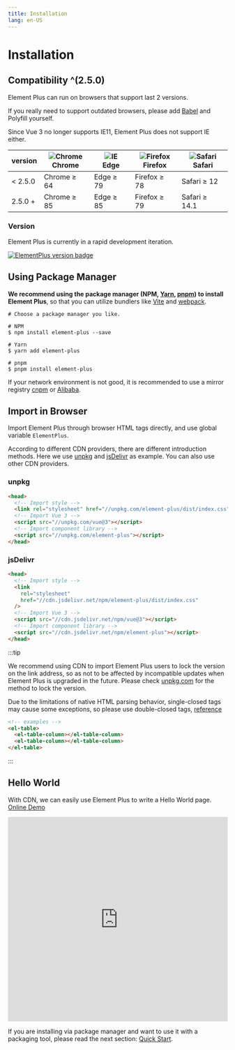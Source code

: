 ```yaml
---
title: Installation
lang: en-US
---
```


# Installation

## Compatibility ^(2.5.0)

Element Plus can run on browsers that support last 2 versions.

If you really need to support outdated browsers, please add [Babel](https://babeljs.io/) and Polyfill yourself.

Since Vue 3 no longer supports IE11, Element Plus does not support IE either.

| version | ![Chrome](https://cdn.jsdelivr.net/npm/@browser-logos/chrome/chrome_32x32.png) <br> Chrome | ![IE](https://cdn.jsdelivr.net/npm/@browser-logos/edge/edge_32x32.png) <br> Edge | ![Firefox](https://cdn.jsdelivr.net/npm/@browser-logos/firefox/firefox_32x32.png) <br> Firefox | ![Safari](https://cdn.jsdelivr.net/npm/@browser-logos/safari/safari_32x32.png) <br> Safari |
| ------- | ------------------------------------------------------------------------------------------ | -------------------------------------------------------------------------------- | ---------------------------------------------------------------------------------------------- | ------------------------------------------------------------------------------------------ |
| < 2.5.0 | Chrome ≥ 64                                                                                | Edge ≥ 79                                                                        | Firefox ≥ 78                                                                                   | Safari ≥ 12                                                                                |
| 2.5.0 + | Chrome ≥ 85                                                                                | Edge ≥ 85                                                                        | Firefox ≥ 79                                                                                   | Safari ≥ 14.1                                                                              |

### Version

Element Plus is currently in a rapid development iteration.

[![ElementPlus version badge](https://img.shields.io/npm/v/element-plus.svg?style=flat-square)](https://www.npmjs.org/package/element-plus)

## Using Package Manager

**We recommend using the package manager (NPM, [Yarn](https://classic.yarnpkg.com/lang/en/), [pnpm](https://pnpm.io/)) to install Element Plus**,
so that you can utilize bundlers like [Vite](https://vitejs.dev) and
[webpack](https://webpack.js.org/).

```shell
# Choose a package manager you like.

# NPM
$ npm install element-plus --save

# Yarn
$ yarn add element-plus

# pnpm
$ pnpm install element-plus
```

If your network environment is not good, it is recommended to use a mirror registry [cnpm](https://github.com/cnpm/cnpm) or [Alibaba](https://registry.npmmirror.com/).

## Import in Browser

Import Element Plus through browser HTML tags directly, and use global variable `ElementPlus`.

According to different CDN providers, there are different introduction methods.
Here we use [unpkg](https://unpkg.com) and [jsDelivr](https://jsdelivr.com) as example.
You can also use other CDN providers.

### unpkg

```html
<head>
  <!-- Import style -->
  <link rel="stylesheet" href="//unpkg.com/element-plus/dist/index.css" />
  <!-- Import Vue 3 -->
  <script src="//unpkg.com/vue@3"></script>
  <!-- Import component library -->
  <script src="//unpkg.com/element-plus"></script>
</head>
```

### jsDelivr

```html
<head>
  <!-- Import style -->
  <link
    rel="stylesheet"
    href="//cdn.jsdelivr.net/npm/element-plus/dist/index.css"
  />
  <!-- Import Vue 3 -->
  <script src="//cdn.jsdelivr.net/npm/vue@3"></script>
  <!-- Import component library -->
  <script src="//cdn.jsdelivr.net/npm/element-plus"></script>
</head>
```

:::tip

We recommend using CDN to import Element Plus users to lock the version
on the link address, so as not to be affected by incompatible updates when Element Plus
is upgraded in the future. Please check [unpkg.com](https://unpkg.com) for
the method to lock the version.

Due to the limitations of native HTML parsing behavior, single-closed tags may cause some exceptions, so please use double-closed tags, [reference](https://vuejs.org/guide/essentials/component-basics.html#in-dom-template-parsing-caveats)

```html
<!-- examples -->
<el-table>
  <el-table-column></el-table-column>
  <el-table-column></el-table-column>
</el-table>
```

:::

## Hello World

With CDN, we can easily use Element Plus to
write a Hello World page. [Online Demo](https://codepen.io/iamkun/pen/YzWMaVr)

<iframe height="469" style="width: 100%;" scrolling="no" title="YzWMaVr" src="https://codepen.io/iamkun/embed/YzWMaVr?height=469&theme-id=light&default-tab=html,result" frameborder="no" loading="lazy" allowtransparency="true" allowfullscreen="true">
  See the Pen <a href='https://codepen.io/iamkun/pen/YzWMaVr'>YzWMaVr</a> by iamkun
  (<a href='https://codepen.io/iamkun'>@iamkun</a>) on <a href='https://codepen.io'>CodePen</a>.
</iframe>

If you are installing via package manager and want to use it with
a packaging tool, please read the
next section: [Quick Start](/en-US/guide/quickstart).
